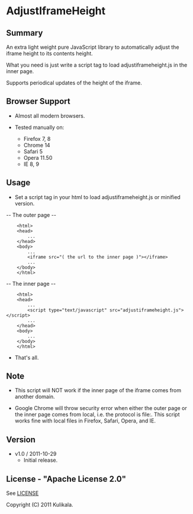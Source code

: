 AdjustIframeHeight
===========================

## Summary

An extra light weight pure JavaScript library to automatically adjust
the iframe height to its contents height.

What you need is just write a script tag to load adjustiframeheight.js in the inner page.

Supports periodical updates of the height of the iframe.


## Browser Support

* Almost all modern browsers.

* Tested manually on:
	* Firefox 7, 8
	* Chrome 14
	* Safari 5
	* Opera 11.50
	* IE 8, 9


## Usage

* Set a script tag in your html to load adjustiframeheight.js or minified version.

-- The outer page --

```
	<html>
	<head>
		...
	</head>
	<body>
		...
		<iframe src="( the url to the inner page )"></iframe>
		...
	</body>
	</html>
```


-- The inner page --

```
	<html>
	<head>
		...
		<script type="text/javascript" src="adjustiframeheight.js"></script>
		...
	</head>
	<body>
		...
	</body>
	</html>
```

* That's all.


## Note

* This script will NOT work if the inner page of the iframe comes from another domain.

* Google Chrome will throw security error when either the outer page
  or the inner page comes from local, i.e. the protocol is file:.
  This script works fine with local files in Firefox, Safari, Opera, and IE.


## Version

* v1.0 / 2011-10-29
	* Initial release.


## License - "Apache License 2.0"

See [LICENSE](https://github.com/kulikala/AdjustIframeHeight/blob/master/LICENSE)

Copyright (C) 2011 Kulikala.
